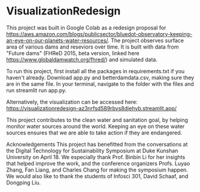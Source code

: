 # VisualizationRedesign
This project was built in Google Colab as a redesign proposal for https://aws.amazon.com/blogs/publicsector/bluedot-observatory-keeping-an-eye-on-our-planets-water-resources/. The project observes surface area of various dams and reseviors over time. It is built with data from "Future dams" (FHReD 2015, beta version, linked here https://www.globaldamwatch.org/fhred/) and simulated data. 

To run this project, first install all the packages in requirements.txt if you haven't already. Download app.py and betterdamdata.csv, making sure they are in the same file. In your terminal, navigate to the folder with the files and run streamlit run app.py. 

Alternatively, the visualization can be accessed here: https://visualizationredesign-az3nrfsd589rbvs8djehyb.streamlit.app/

This project contributes to the clean water and sanitation goal, by helping monitor water sources around the world. Keeping an eye on these water sources ensures that we are able to take action if they are endangered. 

Acknowledgements
This project has benefitted from the conversations at the Digital Technology for Sustainability Symposium at Duke Kunshan University on April 18. We especially thank Prof. Binbin Li for her insights that helped improve the work, and the conference organizers Profs. Luyao Zhang, Fan Liang, and Charles Chang for making the symposium happen. We would also like to thank the students of Infosci 301, David Schaaf, and Dongping Liu.
